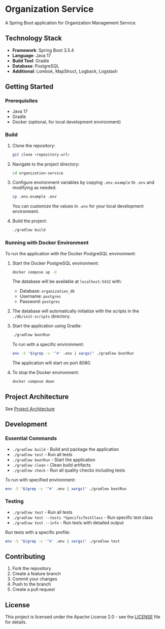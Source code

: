 # Organization Service

A Spring Boot application for Organization Management Service.

## Technology Stack

- **Framework**: Spring Boot 3.5.4
- **Language**: Java 17
- **Build Tool**: Gradle
- **Database**: PostgreSQL
- **Additional**: Lombok, MapStruct, Logback, Logstash

## Getting Started

### Prerequisites

- Java 17
- Gradle
- Docker (optional, for local development environment)

### Build

1. Clone the repository:

   ```bash
   git clone <repository-url>
   ```

2. Navigate to the project directory:

   ```bash
   cd organization-service
   ```

3. Configure environment variables by copying `.env.example` to `.env` and modifying as needed.

   ```bash
   cp .env.example .env
   ```

   You can customize the values in `.env` for your local development environment.

4. Build the project:

   ```bash
   ./gradlew build
   ```

### Running with Docker Environment

To run the application with the Docker PostgreSQL environment:

1. Start the Docker PostgreSQL environment:

   ```bash
   docker compose up -d
   ```

   The database will be available at `localhost:5432` with:
   - Database: `organization_db`
   - Username: `postgres`
   - Password: `postgres`

2. The database will automatically initialize with the scripts in the `./db/init-scripts` directory.

3. Start the application using Gradle:

   ```bash
   ./gradlew bootRun
   ```

   To run with a specific environment:

   ```bash
   env -S "$(grep -v '^#' .env | xargs)" ./gradlew bootRun
   ```

   The application will start on port 8080.

4. To stop the Docker environment:

   ```bash
   docker compose down
   ```

## Project Architecture

See [Project Architecture](docs/project-architecture.md)

## Development

### Essential Commands

- `./gradlew build` - Build and package the application
- `./gradlew test` - Run all tests
- `./gradlew bootRun` - Start the application
- `./gradlew clean` - Clean build artifacts
- `./gradlew check` - Run all quality checks including tests

To run with specified environment:

```bash
env -S "$(grep -v '^#' .env | xargs)" ./gradlew bootRun
```

### Testing

- `./gradlew test` - Run all tests
- `./gradlew test --tests *SpecificTestClass` - Run specific test class
- `./gradlew test --info` - Run tests with detailed output

Run tests with a specific profile:

```bash
env -S "$(grep -v '^#' .env | xargs)" ./gradlew test
```

## Contributing

1. Fork the repository
2. Create a feature branch
3. Commit your changes
4. Push to the branch
5. Create a pull request

## License

This project is licensed under the Apache License 2.0 - see the [LICENSE](LICENSE) file for details.
